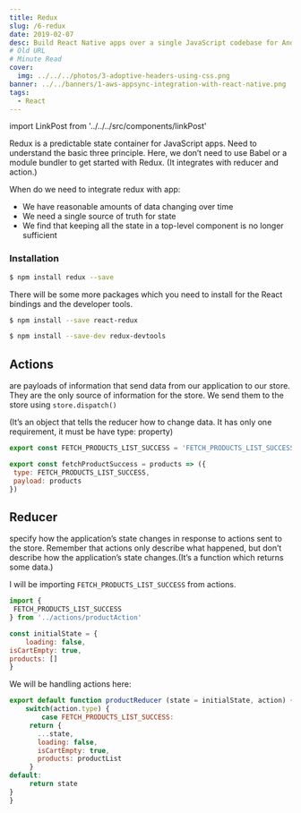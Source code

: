 ```yaml
---
title: Redux
slug: /6-redux
date: 2019-02-07
desc: Build React Native apps over a single JavaScript codebase for Android and iOS
# Old URL
# Minute Read
cover:
  img: ../../../photos/3-adoptive-headers-using-css.png
banner: ../../banners/1-aws-appsync-integration-with-react-native.png
tags:
  - React
---
```


import LinkPost from '../../../src/components/linkPost'

Redux is a predictable state container for JavaScript apps. Need to understand the basic three principle. Here, we don’t need to use Babel or a module bundler to get started with Redux. (It integrates with reducer and action.)

When do we need to integrate redux with app:

- We have reasonable amounts of data changing over time
- We need a single source of truth for state
- We find that keeping all the state in a top-level component is no longer sufficient

### Installation

```sh
$ npm install redux --save
```

There will be some more packages which you need to install for the React bindings and the developer tools.

```sh
$ npm install --save react-redux

$ npm install --save-dev redux-devtools
```

## Actions

<LinkPost href='https://redux.js.org/basics/actions' name='Actions' /> are payloads of information that send data from our application to our store. They are the only source of information for the store. We send them to the store using `store.dispatch()`

(It’s an object that tells the reducer how to change data. It has only one requirement, it must be have type: property)

```js
export const FETCH_PRODUCTS_LIST_SUCCESS = 'FETCH_PRODUCTS_LIST_SUCCESS';

export const fetchProductSuccess = products => ({
 type: FETCH_PRODUCTS_LIST_SUCCESS,
 payload: products
})
```

## Reducer

<LinkPost href='https://redux.js.org/basics/reducers' name='Reducer' /> specify how the application’s state changes in response to actions sent to the store. Remember that actions only describe what happened, but don’t describe how the application’s state changes.(It’s a function which returns some data.)

I will be importing `FETCH_PRODUCTS_LIST_SUCCESS` from actions.

```js
import {
 FETCH_PRODUCTS_LIST_SUCCESS
} from '../actions/productAction'

const initialState = {
	loading: false,
isCartEmpty: true,
products: []
}
```

We will be handling actions here:

```js
export default function productReducer (state = initialState, action) {
	switch(action.type) {
		case FETCH_PRODUCTS_LIST_SUCCESS:
     return {
       ...state,
       loading: false,
       isCartEmpty: true,
       products: productList
     }
default:
     return state
}
}
```
<!-- 
## Store

It holds reducer and state.

Data flow:

Action => (reducer -> state )

Example:

asdf => ‘split’ -> [‘a’, ’s’, ‘d’, ‘f’]

There is an online tool for redux function:

https://stephengrider.github.io/JSPlaygrounds/

 

State:

When we need to update what a component shows, call ‘this.setState’ Only change state with ‘setState’, do not change ’this.state=123’ A plain JS object used to record and respond to user triggered events.
 -->
